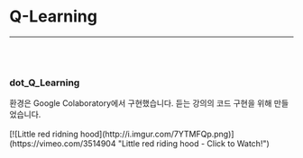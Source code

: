 # Q-Learning
<hr>
<br><br>
<h3>dot_Q_Learning</h3>
  <div>환경은 Google Colaboratory에서 구현했습니다. 듣는 강의의 코드 구현을 위해 만들었습니다.</div>
  <br>
[![Little red ridning hood](http://i.imgur.com/7YTMFQp.png)](https://vimeo.com/3514904 "Little red riding hood - Click to Watch!")

